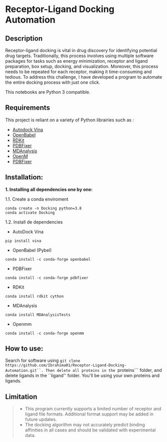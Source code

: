 # Receptor-Ligand Docking Automation

## Description
Receptor-ligand docking is vital in drug discovery for identifying potential drug targets. Traditionally, this process involves using multiple software packages for tasks such as energy minimization, receptor and ligand preparation, box setup, docking, and visualization. Moreover, this process needs to be repeated for each receptor, making it time-consuming and tedious. To address this challenge, I have developed a program to automate the entire docking process with just one click.

This notebooks are Python 3 compatible.

## Requirements
This project is reliant on a variety of Python librairies such as :

- [Autodock Vina](https://autodock-vina.readthedocs.io/en/latest/) 
- [OpenBabel](http://openbabel.org/wiki/Main_Page)
- [RDKit](https://www.rdkit.org/)
- [PDBFixer](https://htmlpreview.github.io/?https://github.com/openmm/pdbfixer/blob/master/Manual.html)
- [MDAnalysis](https://www.mdanalysis.org/)
- [OpenM](http://docs.openmm.org/latest/api-python/)
- [PDBFixer](https://github.com/openmm/pdbfixer)

## Installation:
**1. Installing all dependencies one by one:**

1.1. Create a conda enviroment  

```
conda create -n Docking python=3.8
conda activate Docking
```

1.2. Install de dependencies 

- AutoDock Vina
```
pip install vina
```

- OpenBabel (Pybel)
```
conda install -c conda-forge openbabel
```

- PDBFixer
```
conda install -c conda-forge pdbfixer
```

- RDKit 

```
conda install rdkit cython
```

- MDAnalysis
```
conda install MDAnalysisTests
```

- Openmm
```
conda install -c conda-forge openmm
```

## How to use:
Search for software using ```git clone https://github.com/Ibrahima01/Receptor-Ligand-Docking-Automation.git``.
Then delete all proteins in the ```proteins``` folder, and delete ligands in the ``ligand'' folder.
You'll be using your own proteins and ligands.


## Limitation 
>* This program currently supports a limited number of receptor and ligand file formats. Additional format support may be added in future updates.
>* The docking algorithm may not accurately predict binding affinities in all cases and should be validated with experimental data.